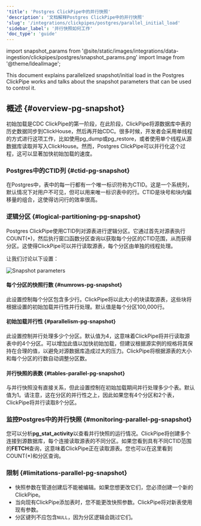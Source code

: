 ```yaml
---
'title': 'Postgres ClickPipe中的并行快照'
'description': '文档解释Postgres ClickPipe中的并行快照'
'slug': '/integrations/clickpipes/postgres/parallel_initial_load'
'sidebar_label': '并行快照如何工作'
'doc_type': 'guide'
---
```


import snapshot_params from '@site/static/images/integrations/data-ingestion/clickpipes/postgres/snapshot_params.png'
import Image from '@theme/IdealImage';

This document explains parallelized snapshot/initial load in the Postgres ClickPipe works and talks about the snapshot parameters that can be used to control it.

## 概述 {#overview-pg-snapshot}

初始加载是CDC ClickPipe的第一阶段，在此阶段，ClickPipe将源数据库中表的历史数据同步到ClickHouse，然后再开始CDC。很多时候，开发者会采用单线程的方式进行这项工作，比如使用pg_dump或pg_restore，或者使用单个线程从源数据库读取并写入ClickHouse。然而，Postgres ClickPipe可以并行化这个过程，这可以显著加快初始加载的速度。

### Postgres中的CTID列 {#ctid-pg-snapshot}
在Postgres中，表中的每一行都有一个唯一标识符称为CTID。这是一个系统列，默认情况下对用户不可见，但可以用来唯一标识表中的行。CTID是块号和块内偏移量的组合，这使得访问行的效率很高。

### 逻辑分区 {#logical-partitioning-pg-snapshot}
Postgres ClickPipe使用CTID列对源表进行逻辑分区。它通过首先对源表执行COUNT(*)，然后执行窗口函数分区查询以获取每个分区的CTID范围，从而获得分区。这使得ClickPipe可以并行读取源表，每个分区由单独的线程处理。

让我们讨论以下设置：

<Image img={snapshot_params} alt="Snapshot parameters" size="md"/>

#### 每个分区的快照行数 {#numrows-pg-snapshot}

此设置控制每个分区包含多少行。ClickPipe将以此大小的块读取源表，这些块将根据设置的初始加载并行性并行处理。默认值是每个分区100,000行。

#### 初始加载并行性 {#parallelism-pg-snapshot}

此设置控制并行处理多少个分区。默认值为4，这意味着ClickPipe将并行读取源表中的4个分区。可以增加此值以加快初始加载，但建议根据源实例的规格将其保持在合理的值，以避免对源数据库造成过大的压力。ClickPipe将根据源表的大小和每个分区的行数自动调整分区数。

#### 并行快照的表数 {#tables-parallel-pg-snapshot}

与并行快照没有直接关系，但此设置控制在初始加载期间并行处理多少个表。默认值为1。请注意，这在分区的并行性之上，因此如果您有4个分区和2个表，ClickPipe将并行读取8个分区。

### 监控Postgres中的并行快照 {#monitoring-parallel-pg-snapshot}

您可以分析**pg_stat_activity**以查看并行快照的运行情况。ClickPipe将创建多个连接到源数据库，每个连接读取源表的不同分区。如果您看到具有不同CTID范围的**FETCH**查询，这意味着ClickPipe正在读取源表。您也可以在这里看到COUNT(*)和分区查询。

### 限制 {#limitations-parallel-pg-snapshot}

- 快照参数在管道创建后不能被编辑。如果您想更改它们，您必须创建一个新的ClickPipe。
- 当向现有ClickPipe添加表时，您不能更改快照参数。ClickPipe将对新表使用现有参数。
- 分区键列不应包含`NULL`，因为分区逻辑会跳过它们。
